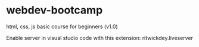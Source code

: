 # webdev-bootcamp
html, css, js basic course for beginners (v1.0)

Enable server in visual studio code with this extension: ritwickdey.liveserver
